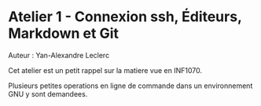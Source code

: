 # Atelier 1 - Connexion ssh, Éditeurs, Markdown et Git

Auteur : Yan-Alexandre Leclerc

Cet atelier est un petit rappel sur la matiere vue en INF1070.

Plusieurs petites operations en ligne de commande dans un environnement GNU y sont demandees. 

